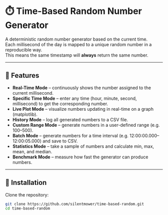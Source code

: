 # ⏱️ Time-Based Random Number Generator

A deterministic random number generator based on the current time.  
Each millisecond of the day is mapped to a unique random number in a reproducible way.  
This means the same timestamp will **always** return the same number.

---

## 🔹 Features

- **Real-Time Mode** – continuously shows the number assigned to the current millisecond.
- **Specific Time Mode** – enter any time (hour, minute, second, millisecond) to get the corresponding number.
- **Live Plot Mode** – visualize numbers updating in real-time on a graph (matplotlib).
- **History Mode** – log all generated numbers to a CSV file.
- **Custom Range Mode** – generate numbers in a user-defined range (e.g. 100–500).
- **Batch Mode** – generate numbers for a time interval (e.g. 12:00:00.000–12:00:05.000) and save to CSV.
- **Statistics Mode** – take a sample of numbers and calculate min, max, mean, and median.
- **Benchmark Mode** – measure how fast the generator can produce numbers.

---

## 🔹 Installation

Clone the repository:

```bash
git clone https://github.com/silentmower/time-based-random.git
cd time-based-random
```
